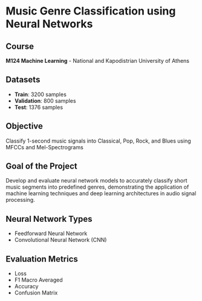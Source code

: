 # Music Genre Classification using Neural Networks

## Course
**M124 Machine Learning** - National and Kapodistrian University of Athens

## Datasets
- **Train**: 3200 samples
- **Validation**: 800 samples
- **Test**: 1376 samples

## Objective
Classify 1-second music signals into Classical, Pop, Rock, and Blues using MFCCs and Mel-Spectrograms

## Goal of the Project
Develop and evaluate neural network models to accurately classify short music segments into predefined genres, demonstrating the application of machine learning techniques and deep learning architectures in audio signal processing.

## Neural Network Types
- Feedforward Neural Network
- Convolutional Neural Network (CNN)

## Evaluation Metrics
- Loss
- F1 Macro Averaged
- Accuracy
- Confusion Matrix
